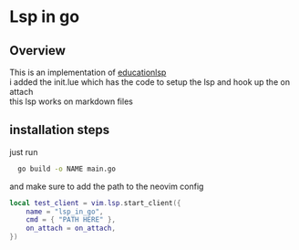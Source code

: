 # Lsp in go

## Overview

This is an implementation of [educationlsp](https://github.com/tjdevries/educationalsp)  
i added the init.lue which has the code to setup the lsp and hook up the on attach  
this lsp works on markdown files

## installation steps

just run  
``` bash
  go build -o NAME main.go
```
and make sure to add the path to the neovim config  
``` lua
local test_client = vim.lsp.start_client({
	name = "lsp_in_go",
	cmd = { "PATH HERE" },
	on_attach = on_attach,
})
```
